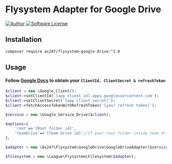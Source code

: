 # Flysystem Adapter for Google Drive

[![Author](https://img.shields.io/badge/author-as247-orange)](http://as247.vui360.com/)
[![Software License](https://img.shields.io/badge/license-MIT-brightgreen.svg?style=flat-square)](LICENSE)

## Installation

```bash
composer require as247/flysystem-google-drive:^1.0
```

## Usage
#### Follow [Google Docs](https://developers.google.com/drive/v3/web/enable-sdk) to obtain your `ClientId, ClientSecret & refreshToken`
```php
$client = new \Google_Client();
$client->setClientId('[app client id].apps.googleusercontent.com');
$client->setClientSecret('[app client secret]');
$client->fetchAccessTokenWithRefreshToken('[your refresh token]');

$service = new \Google_Service_Drive($client);

$options=[
    'root'=>'[Root folder id]',
    'teamDrive'=>'[Team drive id]'//If your root folder inside team drive
];

$adapter = new \As247\Flysystem\GoogleDrive\GoogleDriveAdapter($service, $options);

$filesystem = new \League\Flysystem\Filesystem($adapter);

```
